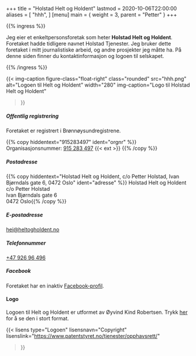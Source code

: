 +++
title = "Holstad Helt og Holdent"
lastmod = 2020-10-06T22:00:00
aliases = [
    "hhh",
]
[menu]
main = { weight = 3, parent = "Petter" }
+++

<!-- markdownlint-disable MD034 MD010 -->

{{% ingress %}}

Jeg eier et enkeltpersonsforetak som heter **Holstad Helt og Holdent**. Foretaket hadde tidligere
navnet Holstad Tjenester. Jeg bruker dette foretaket i mitt journalistiske arbeid, og andre
prosjekter jeg måtte ha. På denne siden finner du kontaktinformasjon og logoen til selskapet.

{{% /ingress %}}

{{< img-caption
	figure-class="float-right"
    class="rounded"
    src="hhh.png"
    alt="Logoen til Helt og Holdent"
    width="280"
    img-caption="Logo til Holstad Helt og Holdent"
  >}}
  
##### Offentlig registrering

Foretaket er registrert i Brønnøysundregistrene.

{{% copy
	hiddentext="915283497"
	ident="orgnr"
%}}
Organisasjonsnummer:
[915 283 497](https://w2.brreg.no/enhet/sok/detalj.jsp?orgnr=915283497) {{< ext >}}
{{% /copy %}}

##### Postadresse

{{% copy
	hiddentext="Holstad Helt og Holdent, c/o Petter Holstad, Ivan Bjørndals gate 6, 0472 Oslo"
	ident="adresse"
%}}
Holstad Helt og Holdent  
c/o Petter Holstad  
Ivan Bjørndals gate 6  
0472 Oslo{{% /copy %}}

##### E-postadresse

[hei@heltogholdent.no](mailto:hei@heltogholdent.no)

##### Telefonnummer

[+47&nbsp;926&nbsp;96&nbsp;496](tel:+4792696496)

##### Facebook

Foretaket har en inaktiv [Facebook-profil][facebook].

#### Logo

Logoen til Helt og Holdent er utformet av Øyvind Kind Robertsen. Trykk
[her](hhh-stor.png) for å se den i stort format.

{{< lisens
  type="Logoen"
  lisensnavn="Copyright"
  lisenslink="https://www.patentstyret.no/tjenester/opphavsrett/"
  >}}

[brreg]: https://w2.brreg.no/enhet/sok/detalj.jsp?orgnr=915283497
[facebook]: https://www.facebook.com/holstadheltogholdent/
